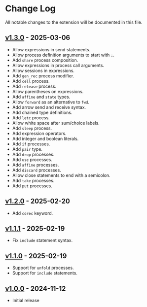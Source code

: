 # Change Log

All notable changes to the extension will be documented in this file.

## [v1.3.0] - 2025-03-06

- Allow expressions in send statements.
- Allow process definition arguments to start with `;`.
- Add `share` process composition.
- Allow expressions in process call arguments.
- Allow sessions in expressions.
- Add `gen_rec` process modifier.
- Add `cell` process.
- Add `release` process.
- Allow parentheses on expressions.
- Add `affine` and `state` types.
- Allow `forward` as an alternative to `fwd`.
- Add arrow send and receive syntax.
- Add chained type definitions.
- Add `letc` process.
- Allow white space after sum/choice labels.
- Add `sleep` process.
- Add expression operators.
- Add integer and boolean literals.
- Add `if` processes.
- Add `pair` type.
- Add `drop` processes.
- Add `use` processes.
- Add `affine` processes.
- Add `discard` processes.
- Allow close statements to end with a semicolon.
- Add `take` processes.
- Add `put` processes.

## [v1.2.0] - 2025-02-20

- Add `corec` keyword.

## [v1.1.1] - 2025-02-19

- Fix `include` statement syntax.

## [v1.1.0] - 2025-02-19

- Support for `unfold` processes.
- Support for `include` statements.

## [v1.0.0] - 2024-11-12

- Initial release

[v1.3.0]: https://github.com/RiscadoA/vscode-class/releases/tag/v1.3.0
[v1.2.0]: https://github.com/RiscadoA/vscode-class/releases/tag/v1.2.0
[v1.1.1]: https://github.com/RiscadoA/vscode-class/releases/tag/v1.1.1
[v1.1.0]: https://github.com/RiscadoA/vscode-class/releases/tag/v1.1.0
[v1.0.0]: https://github.com/RiscadoA/vscode-class/releases/tag/v1.0.0
